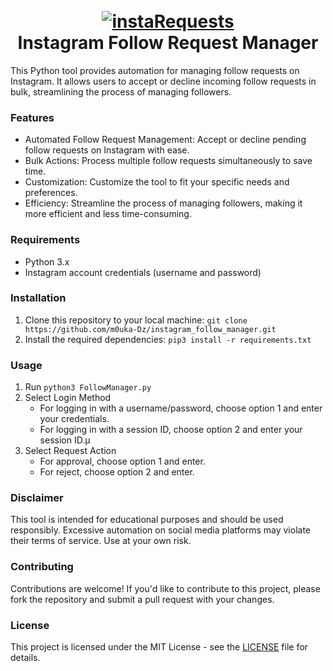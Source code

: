 <h1 align="center">
  <br>
  <a href="https://github.com/m0uka-Dz/instaRequests"><img src="https://img.icons8.com/3d-plastilina/69/instagram-new--v1.png" alt="instaRequests"></a>
  <br>
  Instagram Follow Request Manager
  <br>
</h1>

This Python tool provides automation for managing follow requests on Instagram. It allows users to accept or decline incoming follow requests in bulk, streamlining the process of managing followers.

### Features
* Automated Follow Request Management: Accept or decline pending follow requests on Instagram with ease.
* Bulk Actions: Process multiple follow requests simultaneously to save time.
* Customization: Customize the tool to fit your specific needs and preferences.
* Efficiency: Streamline the process of managing followers, making it more efficient and less time-consuming.

### Requirements
* Python 3.x 
* Instagram account credentials (username and password)

### Installation
1. Clone this repository to your local machine: ` git clone  https://github.com/m0uka-Dz/instagram_follow_manager.git `
2. Install the required dependencies: ` pip3 install -r requirements.txt `

### Usage
1. Run `python3 FollowManager.py`
2. Select Login Method
   * For logging in with a username/password, choose option 1 and enter your credentials.
   * For logging in with a session ID, choose option 2 and enter your session ID.µ
3. Select Request Action
   * For approval, choose option 1 and enter.
   * For reject, choose option 2 and enter.


### Disclaimer
This tool is intended for educational purposes and should be used responsibly. Excessive automation on social media platforms may violate their terms of service. Use at your own risk.

### Contributing
Contributions are welcome! If you'd like to contribute to this project, please fork the repository and submit a pull request with your changes.

### License
This project is licensed under the MIT License - see the [LICENSE](https://github.com/m0uka-Dz/instagram_follow_manager/blob/main/LICENSE) file for details.
